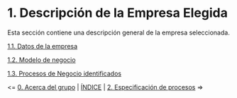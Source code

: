 # 1. Descripción de la Empresa Elegida

Esta sección contiene una descripción general de la empresa seleccionada.

[1.1. Datos de la empresa](1.1/1.1.md)

[1.2. Modelo de negocio](1.2/1.2.md)

[1.3. Procesos de Negocio identificados](1.3/1.3.md)



<= [0. Acerca del grupo](../0/0.md) | [ÍNDICE](../README.md) | [2. Especificación de procesos](../2/2.md) =>